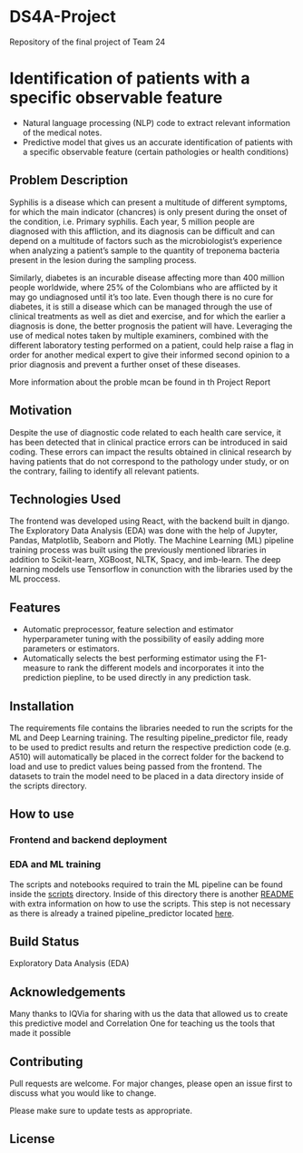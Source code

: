 # DS4A-Project
Repository of the final project of Team 24

# Identification of patients with a specific observable feature
- Natural language processing (NLP) code to extract relevant information of the medical notes. 
- Predictive model that gives us an accurate identification of patients with a specific observable feature (certain pathologies or health conditions) 

## Problem Description
Syphilis is a disease which can present a multitude of different symptoms, for which the main indicator (chancres) is only present during the onset of the condition, i.e. Primary syphilis. Each year, 5 million people are diagnosed with this affliction, and its diagnosis can be difficult and can depend on a multitude of factors such as the microbiologist’s experience when analyzing a patient’s sample to the quantity of treponema bacteria present in the lesion during the sampling process. 

Similarly, diabetes is an incurable disease affecting more than 400 million people worldwide, where 25% of the Colombians who are afflicted by it may go undiagnosed until it’s too late. Even though there is no cure for diabetes, it is still a disease which can be managed through the use of clinical treatments as well as diet and exercise, and for which the earlier a diagnosis is done, the better prognosis the patient will have.
Leveraging the use of medical notes taken by multiple examiners, combined with the different laboratory testing performed on a patient, could help raise a flag in order for another medical expert to give their informed second opinion to a prior diagnosis and prevent a further onset of these diseases.

More information about the proble mcan be found in th Project Report

## Motivation
Despite the use of diagnostic code related to each health care service, it has been detected that in clinical practice errors can be introduced in said coding. These errors can impact the results obtained in clinical research by having patients that do not correspond to the pathology under study, or on the contrary, failing to identify all relevant patients.

## Technologies Used
The frontend was developed using React, with the backend built in django. The Exploratory Data Analysis (EDA) was done with the help of Jupyter, Pandas, Matplotlib, Seaborn and Plotly. The Machine Learning (ML) pipeline training process was built using the previously mentioned libraries in addition to Scikit-learn, XGBoost, NLTK, Spacy, and imb-learn. The deep learning models use Tensorflow in conunction with the libraries used by the ML proccess.

## Features
- Automatic preprocessor, feature selection and estimator hyperparameter tuning with the possibility of easily adding more parameters or estimators.
- Automatically selects the best performing estimator using the F1-measure to rank the different models and incorporates it into the prediction piepline, to be used directly in any prediction task.

## Installation
The requirements file contains the libraries needed to run the scripts for the ML and Deep Learning training. The resulting pipeline_predictor file, ready to be used to predict results and return the respective prediction code (e.g. A510) will automatically be placed in the correct folder for the backend to load and use to predict values being passed from the frontend. The datasets to train the model need to be placed in a data directory inside of the scripts directory.

## How to use
### Frontend and backend deployment
### EDA and ML training
The scripts and notebooks required to train the ML pipeline can be found inside the [scripts](scripts/) directory. Inside of this directory there is another [README](scripts/README.md) with extra information on how to use the scripts. This step is not necessary as there is already a trained pipeline_predictor located [here](scripts/model/prediction_pipeline.pickle).

## Build Status
Exploratory Data Analysis (EDA)

## Acknowledgements
Many thanks to IQVia for sharing with us the data that allowed us to create this predictive model and Correlation One for teaching us the tools that made it possible  

## Contributing
Pull requests are welcome. For major changes, please open an issue first to discuss what you would like to change.

Please make sure to update tests as appropriate.

## License
